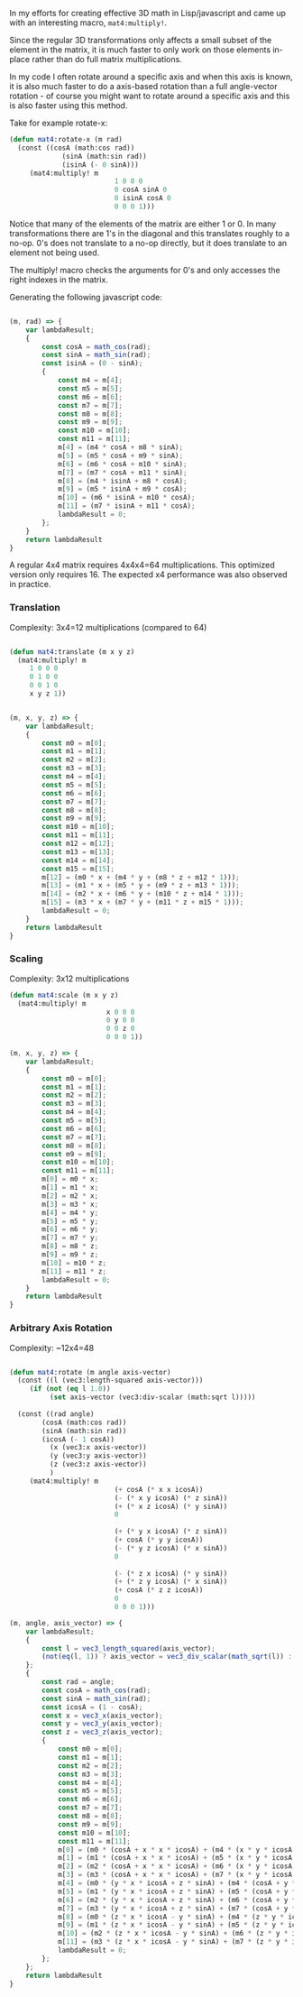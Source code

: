 
In my efforts for creating effective 3D math in Lisp/javascript and came up with an interesting macro, `mat4:multiply!`.

Since the regular 3D transformations only affects a small subset of the element in the matrix, it is much faster to only work on those elements in-place rather than do full matrix multiplications.

In my code I often rotate around a specific axis and when this axis is known, it is also much faster to do a axis-based rotation than a full angle-vector rotation - of course you might want to rotate around a specific axis and this is also faster using this method.

Take for example rotate-x:

```lisp
(defun mat4:rotate-x (m rad)
  (const ((cosA (math:cos rad))
			 (sinA (math:sin rad))
			 (isinA (- 0 sinA)))
	 (mat4:multiply! m 
						  1 0 0 0
						  0 cosA sinA 0
						  0 isinA cosA 0
						  0 0 0 1)))
```

Notice that many of the elements of the matrix are either 1 or 0. In many transformations there are 1's in the diagonal and this translates roughly to a no-op. 0's does not translate to a no-op directly, but it does translate to an element not being used.


The multiply! macro checks the arguments for 0's and only accesses the right indexes in the matrix.

Generating the following javascript code:

```javascript

(m, rad) => {
    var lambdaResult;
    {
        const cosA = math_cos(rad);
        const sinA = math_sin(rad);
        const isinA = (0 - sinA);
        {
            const m4 = m[4];
            const m5 = m[5];
            const m6 = m[6];
            const m7 = m[7];
            const m8 = m[8];
            const m9 = m[9];
            const m10 = m[10];
            const m11 = m[11];
            m[4] = (m4 * cosA + m8 * sinA);
            m[5] = (m5 * cosA + m9 * sinA);
            m[6] = (m6 * cosA + m10 * sinA);
            m[7] = (m7 * cosA + m11 * sinA);
            m[8] = (m4 * isinA + m8 * cosA);
            m[9] = (m5 * isinA + m9 * cosA);
            m[10] = (m6 * isinA + m10 * cosA);
            m[11] = (m7 * isinA + m11 * cosA);
            lambdaResult = 0;
        };
    }
    return lambdaResult
}

```

A regular 4x4 matrix requires 4x4x4=64 multiplications. This optimized version only requires 16. The expected x4 performance was also observed in practice.

### Translation

Complexity: 3x4=12 multiplications (compared to 64)

```lisp

(defun mat4:translate (m x y z)
  (mat4:multiply! m
     1 0 0 0
     0 1 0 0
     0 0 1 0
     x y z 1))

```

```javascript

(m, x, y, z) => {
    var lambdaResult;
    {
        const m0 = m[0];
        const m1 = m[1];
        const m2 = m[2];
        const m3 = m[3];
        const m4 = m[4];
        const m5 = m[5];
        const m6 = m[6];
        const m7 = m[7];
        const m8 = m[8];
        const m9 = m[9];
        const m10 = m[10];
        const m11 = m[11];
        const m12 = m[12];
        const m13 = m[13];
        const m14 = m[14];
        const m15 = m[15];
        m[12] = (m0 * x + (m4 * y + (m8 * z + m12 * 1)));
        m[13] = (m1 * x + (m5 * y + (m9 * z + m13 * 1)));
        m[14] = (m2 * x + (m6 * y + (m10 * z + m14 * 1)));
        m[15] = (m3 * x + (m7 * y + (m11 * z + m15 * 1)));
        lambdaResult = 0;
    }
    return lambdaResult
}
```

### Scaling

Complexity: 3x12 multiplications

```lisp
(defun mat4:scale (m x y z)
  (mat4:multiply! m
						x 0 0 0 
						0 y 0 0 
						0 0 z 0 
						0 0 0 1))
```

```javascript
(m, x, y, z) => {
    var lambdaResult;
    {
        const m0 = m[0];
        const m1 = m[1];
        const m2 = m[2];
        const m3 = m[3];
        const m4 = m[4];
        const m5 = m[5];
        const m6 = m[6];
        const m7 = m[7];
        const m8 = m[8];
        const m9 = m[9];
        const m10 = m[10];
        const m11 = m[11];
        m[0] = m0 * x;
        m[1] = m1 * x;
        m[2] = m2 * x;
        m[3] = m3 * x;
        m[4] = m4 * y;
        m[5] = m5 * y;
        m[6] = m6 * y;
        m[7] = m7 * y;
        m[8] = m8 * z;
        m[9] = m9 * z;
        m[10] = m10 * z;
        m[11] = m11 * z;
        lambdaResult = 0;
    }
    return lambdaResult
}
```

### Arbitrary Axis Rotation

Complexity: ~12x4=48


```lisp

(defun mat4:rotate (m angle axis-vector)
  (const ((l (vec3:length-squared axis-vector)))
	 (if (not (eq l 1.0))
		  (set axis-vector (vec3:div-scalar (math:sqrt l)))))
  
  (const ((rad angle) 
        (cosA (math:cos rad))
        (sinA (math:sin rad))
        (icosA (- 1 cosA))
		  (x (vec3:x axis-vector))
		  (y (vec3:y axis-vector))
		  (z (vec3:z axis-vector))
		  )
	 (mat4:multiply! m
						  (+ cosA (* x x icosA))
						  (- (* x y icosA) (* z sinA))
						  (+ (* x z icosA) (* y sinA))
						  0
						
						  (+ (* y x icosA) (* z sinA))
						  (+ cosA (* y y icosA))
						  (- (* y z icosA) (* x sinA))
						  0
						  
						  (- (* z x icosA) (* y sinA))
						  (+ (* z y icosA) (* x sinA))
						  (+ cosA (* z z icosA))
						  0
						  0 0 0 1)))

```


```javascript
(m, angle, axis_vector) => {
    var lambdaResult;
    {
        const l = vec3_length_squared(axis_vector);
        (not(eq(l, 1)) ? axis_vector = vec3_div_scalar(math_sqrt(l)) : null);
    };
    {
        const rad = angle;
        const cosA = math_cos(rad);
        const sinA = math_sin(rad);
        const icosA = (1 - cosA);
        const x = vec3_x(axis_vector);
        const y = vec3_y(axis_vector);
        const z = vec3_z(axis_vector);
        {
            const m0 = m[0];
            const m1 = m[1];
            const m2 = m[2];
            const m3 = m[3];
            const m4 = m[4];
            const m5 = m[5];
            const m6 = m[6];
            const m7 = m[7];
            const m8 = m[8];
            const m9 = m[9];
            const m10 = m[10];
            const m11 = m[11];
            m[0] = (m0 * (cosA + x * x * icosA) + (m4 * (x * y * icosA - z * sinA) + m8 * (x * z * icosA + y * sinA)));
            m[1] = (m1 * (cosA + x * x * icosA) + (m5 * (x * y * icosA - z * sinA) + m9 * (x * z * icosA + y * sinA)));
            m[2] = (m2 * (cosA + x * x * icosA) + (m6 * (x * y * icosA - z * sinA) + m10 * (x * z * icosA + y * sinA)));
            m[3] = (m3 * (cosA + x * x * icosA) + (m7 * (x * y * icosA - z * sinA) + m11 * (x * z * icosA + y * sinA)));
            m[4] = (m0 * (y * x * icosA + z * sinA) + (m4 * (cosA + y * y * icosA) + m8 * (y * z * icosA - x * sinA)));
            m[5] = (m1 * (y * x * icosA + z * sinA) + (m5 * (cosA + y * y * icosA) + m9 * (y * z * icosA - x * sinA)));
            m[6] = (m2 * (y * x * icosA + z * sinA) + (m6 * (cosA + y * y * icosA) + m10 * (y * z * icosA - x * sinA)));
            m[7] = (m3 * (y * x * icosA + z * sinA) + (m7 * (cosA + y * y * icosA) + m11 * (y * z * icosA - x * sinA)));
            m[8] = (m0 * (z * x * icosA - y * sinA) + (m4 * (z * y * icosA + x * sinA) + m8 * (cosA + z * z * icosA)));
            m[9] = (m1 * (z * x * icosA - y * sinA) + (m5 * (z * y * icosA + x * sinA) + m9 * (cosA + z * z * icosA)));
            m[10] = (m2 * (z * x * icosA - y * sinA) + (m6 * (z * y * icosA + x * sinA) + m10 * (cosA + z * z * icosA)));
            m[11] = (m3 * (z * x * icosA - y * sinA) + (m7 * (z * y * icosA + x * sinA) + m11 * (cosA + z * z * icosA)));
            lambdaResult = 0;
        };
    };
    return lambdaResult
}

```